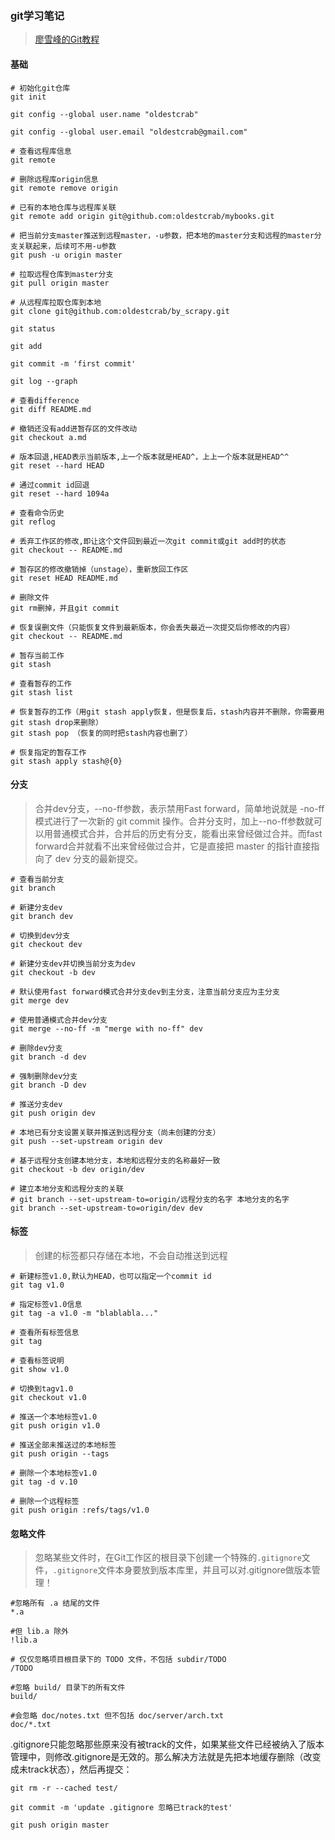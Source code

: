 ### git学习笔记
> [廖雪峰的Git教程](https://www.liaoxuefeng.com/wiki/0013739516305929606dd18361248578c67b8067c8c017b000)
#### 基础

```git
# 初始化git仓库
git init

git config --global user.name "oldestcrab"

git config --global user.email "oldestcrab@gmail.com"

# 查看远程库信息
git remote

# 删除远程库origin信息
git remote remove origin

# 已有的本地仓库与远程库关联
git remote add origin git@github.com:oldestcrab/mybooks.git

# 把当前分支master推送到远程master，-u参数，把本地的master分支和远程的master分支关联起来，后续可不用-u参数
git push -u origin master

# 拉取远程仓库到master分支
git pull origin master

# 从远程库拉取仓库到本地
git clone git@github.com:oldestcrab/by_scrapy.git

git status

git add

git commit -m 'first commit'

git log --graph

# 查看difference
git diff README.md

# 撤销还没有add进暂存区的文件改动
git checkout a.md

# 版本回退,HEAD表示当前版本,上一个版本就是HEAD^，上上一个版本就是HEAD^^
git reset --hard HEAD

# 通过commit id回退
git reset --hard 1094a

# 查看命令历史
git reflog

# 丢弃工作区的修改,即让这个文件回到最近一次git commit或git add时的状态
git checkout -- README.md

# 暂存区的修改撤销掉（unstage），重新放回工作区
git reset HEAD README.md

# 删除文件
git rm删掉，并且git commit

# 恢复误删文件（只能恢复文件到最新版本，你会丢失最近一次提交后你修改的内容）
git checkout -- README.md

# 暂存当前工作
git stash

# 查看暂存的工作
git stash list

# 恢复暂存的工作（用git stash apply恢复，但是恢复后，stash内容并不删除，你需要用git stash drop来删除）
git stash pop （恢复的同时把stash内容也删了）

# 恢复指定的暂存工作
git stash apply stash@{0}

```
#### 分支
> 合并dev分支，--no-ff参数，表示禁用Fast forward，简单地说就是 -no-ff 模式进行了一次新的 git commit 操作。合并分支时，加上--no-ff参数就可以用普通模式合并，合并后的历史有分支，能看出来曾经做过合并。而fast forward合并就看不出来曾经做过合并，它是直接把 master 的指针直接指向了 dev 分支的最新提交。
```git
# 查看当前分支 
git branch

# 新建分支dev 
git branch dev

# 切换到dev分支 
git checkout dev

# 新建分支dev并切换当前分支为dev
git checkout -b dev

# 默认使用fast forward模式合并分支dev到主分支，注意当前分支应为主分支
git merge dev

# 使用普通模式合并dev分支
git merge --no-ff -m "merge with no-ff" dev

# 删除dev分支 
git branch -d dev

# 强制删除dev分支
git branch -D dev

# 推送分支dev
git push origin dev

# 本地已有分支设置关联并推送到远程分支（尚未创建的分支）
git push --set-upstream origin dev

# 基于远程分支创建本地分支，本地和远程分支的名称最好一致
git checkout -b dev origin/dev
  
# 建立本地分支和远程分支的关联
# git branch --set-upstream-to=origin/远程分支的名字 本地分支的名字
git branch --set-upstream-to=origin/dev dev
```

#### 标签
> 创建的标签都只存储在本地，不会自动推送到远程
```git
# 新建标签v1.0,默认为HEAD，也可以指定一个commit id
git tag v1.0

# 指定标签v1.0信息
git tag -a v1.0 -m "blablabla..."

# 查看所有标签信息
git tag

# 查看标签说明
git show v1.0

# 切换到tagv1.0
git checkout v1.0

# 推送一个本地标签v1.0
git push origin v1.0

# 推送全部未推送过的本地标签
git push origin --tags

# 删除一个本地标签v1.0
git tag -d v.10

# 删除一个远程标签
git push origin :refs/tags/v1.0
```

#### 忽略文件
> 忽略某些文件时，在Git工作区的根目录下创建一个特殊的`.gitignore`文件，`.gitignore`文件本身要放到版本库里，并且可以对.gitignore做版本管理！

```git
#忽略所有 .a 结尾的文件
*.a

#但 lib.a 除外
!lib.a

# 仅仅忽略项目根目录下的 TODO 文件，不包括 subdir/TODO
/TODO

#忽略 build/ 目录下的所有文件
build/

#会忽略 doc/notes.txt 但不包括 doc/server/arch.txt
doc/*.txt

```

.gitignore只能忽略那些原来没有被track的文件，如果某些文件已经被纳入了版本管理中，则修改.gitignore是无效的。那么解决方法就是先把本地缓存删除（改变成未track状态），然后再提交：
``` git
git rm -r --cached test/

git commit -m 'update .gitignore 忽略已track的test'

git push origin master

```